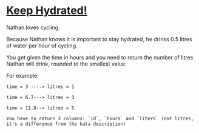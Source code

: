 # [Keep Hydrated!](https://www.codewars.com/kata/582cb0224e56e068d800003c)

Nathan loves cycling. 

Because Nathan knows it is important to stay hydrated, he drinks 0.5 litres of water per hour of cycling.

You get given the time in hours and you need to return the number of litres Nathan will drink, rounded to the smallest value.

For example:

```
time = 3 ----> litres = 1

time = 6.7---> litres = 3

time = 11.8--> litres = 5
```

~~~if:sql
You have to return 3 columns: `id`, `hours` and `liters` (not litres, it's a difference from the kata description)
~~~